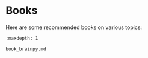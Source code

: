 # Books


Here are some recommended books on various topics:



```{toctree}
:maxdepth: 1

book_brainpy.md
```



